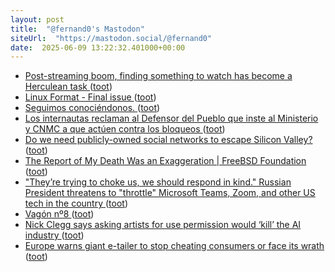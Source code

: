 ```yaml
---
layout: post
title:  "@fernand0's Mastodon"
siteUrl:  "https://mastodon.social/@fernand0"
date:  2025-06-09 13:22:32.401000+00:00
---
```

*  [Post-streaming boom, finding something to watch has become a Herculean task ](https://www.salon.com/2025/05/22/the-full-time-job-of-streaming) ([toot](https://mastodon.social/@fernand0/114653616694860414))
*  [Linux Format - Final issue ](https://linuxformat.com/category/final-issue.htm) ([toot](https://mastodon.social/@fernand0/114653329757267151))
*  [Seguimos conociéndonos. ](https://avecesunafoto.wordpress.com/2025/06/09/seguimos-conociendonos) ([toot](https://mastodon.social/@fernand0/114653233281344305))
*  [Los internautas reclaman al Defensor del Pueblo que inste al Ministerio y CNMC a que actúen contra los bloqueos ](https://bandaancha.eu/articulos/internautas-reclaman-defensor-pueblo-1137) ([toot](https://mastodon.social/@fernand0/114653162835602266))
*  [Do we need publicly-owned social networks to escape Silicon Valley? ](https://english.elpais.com/opinion/2025-05-25/do-we-need-publicly-owned-social-networks-to-escape-silicon-valley.htm) ([toot](https://mastodon.social/@fernand0/114652956609452606))
*  [The Report of My Death Was an Exaggeration \| FreeBSD Foundation ](https://freebsdfoundation.org/blog/the-report-of-my-death-was-an-exaggeration) ([toot](https://mastodon.social/@fernand0/114652635402641783))
*  ["They’re trying to choke us, we should respond in kind." Russian President threatens to "throttle" Microsoft Teams, Zoom, and other US tech in the country ](https://www.windowscentral.com/software-apps/theyre-trying-to-choke-us-we-should-respond-in-kind-russian-president-threatens-to-throttle-microsoft-teams-zoom-and-other-us-tech-in-the-countr) ([toot](https://mastodon.social/@fernand0/114652507470633254))
*  [Vagón nº8 ](https://www.flickr.com/photos/fernand0/54560107543) ([toot](https://mastodon.social/@fernand0/114650860488730300))
*  [Nick Clegg says asking artists for use permission would ‘kill’ the AI industry ](https://www.theverge.com/news/674366/nick-clegg-uk-ai-artists-policy-lette) ([toot](https://mastodon.social/@fernand0/114650758359289179))
*  [Europe warns giant e-tailer to stop cheating consumers or face its wrath ](https://www.theregister.com/2025/05/27/eu_shein_warning) ([toot](https://mastodon.social/@fernand0/114648944258978086))
